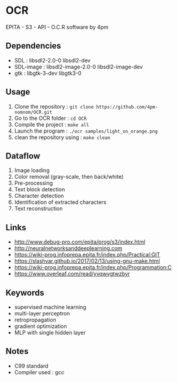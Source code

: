 # OCR
EPITA - S3 - API - O.C.R software by 4pm

## Dependencies
* SDL : libsdl2-2.0-0 libsdl2-dev
* SDL-image : libsdl2-image-2.0-0 libsdl2-image-dev
* gtk : libgtk-3-dev libgtk3-0

## Usage
1. Clone the repository : `git clone https://github.com/4pm-nomnom/OCR.git`
2. Go to the OCR folder : `cd OCR`
3. Compile the project : `make all`
4. Launch the program : `./ocr samples/light_on_orange.png`
5. clean the repository using : `make clean`

## Dataflow
1. Image loading
2. Color removal (gray-scale, then back/white)
3. Pre-processing
4. Text block detection
5. Character detection
6. Identification of extracted characters
7. Text reconstruction

## Links
* http://www.debug-pro.com/epita/prog/s3/index.html
* http://neuralnetworksanddeeplearning.com
* https://wiki-prog.infoprepa.epita.fr/index.php/Practical:GIT
* https://slashvar.github.io/2017/02/13/using-gnu-make.html
* https://wiki-prog.infoprepa.epita.fr/index.php/Programmation:C
* https://www.overleaf.com/read/yvqwvgtwzbyr

## Keywords
* supervised machine learning
* multi-layer perceptron
* retropropagation
* gradient optimization
* MLP with single hidden layer

## Notes
* C99 standard
* Compiler used : gcc
